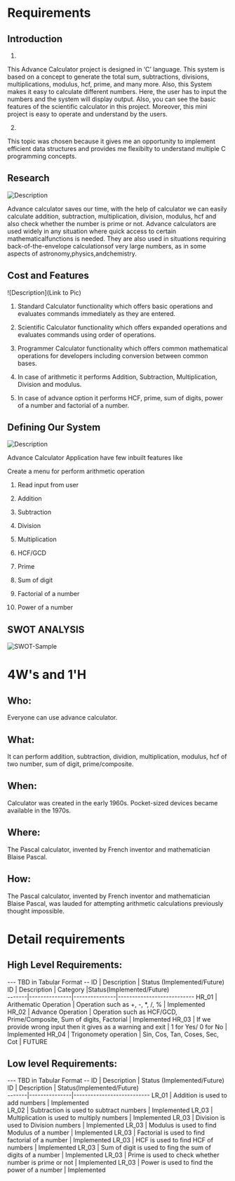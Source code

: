 # Requirements
## Introduction
1. 
This Advance Calculator project is designed in ‘C’ language. This system is based on a concept to generate the total sum, subtractions, divisions, multiplications, modulus, hcf, prime, and many more. Also, this System makes it easy to calculate different numbers. Here, the user has to input the numbers and the system will display output. Also, you can see the basic features of the scientific calculator in this project. Moreover, this mini project is easy to operate and understand by the users. 

2.
This topic was chosen because it gives me an opportunity to implement efficient data structures and provides me flexibilty to understand multiple C programming concepts.

## Research
![Description](https://github.com/anagarjnv889/MiniProject_LT292020/blob/master/1_Requirements/Research.png)



Advance calculator saves our time, with the help of calculator we can easily calculate addition, subtraction, multiplication, division, modulus, hcf and also check whether the number is prime or not.
Advance calculators are used widely in any situation where quick access to certain mathematicalfunctions is needed. They are also used in situations requiring back-of-the-envelope calculationsof very large numbers, as in some aspects of astronomy,physics,andchemistry.  

## Cost and Features
![Description](Link to Pic)
1. Standard Calculator functionality which offers basic operations and evaluates commands      immediately as they are entered.

2. Scientific Calculator functionality which offers expanded operations and evaluates commands using order of operations.

3. Programmer Calculator functionality which offers common mathematical operations for developers including conversion between common bases.

4. In case of arithmetic it performs Addition, Subtraction, Multiplication, Division and modulus.

5. In case of advance option it performs HCF, prime, sum of digits, power of a number and factorial of a number.
## Defining Our System
![Description](https://github.com/anagarjnv889/MiniProject_LT292020/blob/master/1_Requirements/flowchar.png)



Advance Calculator Application have few inbuilt features like  

Create a menu for perform arithmetic operation
1. Read input from user

2. Addition

3. Subtraction

4. Division

5. Multiplication

6. HCF/GCD

7. Prime

8. Sum of digit

9. Factorial of a number

10. Power of a number
## SWOT ANALYSIS
![SWOT-Sample](https://github.com/anagarjnv889/MiniProject_LT292020/blob/master/1_Requirements/SWOT.jpg)

# 4W&#39;s and 1&#39;H

## Who:

Everyone can use advance calculator.

## What:

It can perform addition, subtraction, dividion, multiplication, modulus, hcf of two number, sum of digit, prime/composite.

## When:

Calculator was created in the early 1960s. Pocket-sized devices became available in the 1970s.

## Where:

The Pascal calculator, invented by French inventor and mathematician Blaise Pascal.

## How:

The Pascal calculator, invented by French inventor and mathematician Blaise Pascal, was lauded for attempting arithmetic calculations previously thought impossible.

# Detail requirements
## High Level Requirements:
--- TBD in Tabular Format 
-- ID | Description | Status (Implemented/Future)
ID     |  Description  |  Category     |Status(Implemented/Future)     
-------|---------------|---------------|---------------------------
HR_01 | Arithematic Operation  | Operation such as +, -, *, /, % | Implemented  
HR_02 | Advance Operation       | Operation such as HCF/GCD, Prime/Composite, Sum of digits, Factorial | Implemented 
HR_03 | If we provide wrong input then it gives as a warning and exit | 1 for Yes/ 0 for No | Implemented
HR_04 | Trigonomety operation   | Sin, Cos, Tan, Coses, Sec, Cot | FUTURE

##  Low level Requirements:
--- TBD in Tabular Format 
-- ID | Description | Status (Implemented/Future)
ID     |  Description  | Status(Implemented/Future)     
-------|---------------|---------------------------
LR_01 | Addition is used to add numbers  | Implemented  
LR_02 | Subtraction is used to subtract numbers    | Implemented 
LR_03 | Multiplication is used to multiply numbers | Implemented
LR_03 | Division is used to Division numbers | Implemented
LR_03 | Modulus is used to find Modulus of a number | Implemented
LR_03 | Factorial is used to find factorial of a number | Implemented
LR_03 | HCF is used to find HCF of numbers | Implemented
LR_03 | Sum of digit is used to fing the sum of digits of a number | Implemented
LR_03 | Prime is used to check whether number is prime or not | Implemented
LR_03 | Power is used to find the power of a number | Implemented
